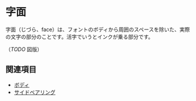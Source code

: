 # 字面

字面（じづら、face）は、フォントのボディから周囲のスペースを除いた、実際の文字の部分のことです。活字でいうとインクが乗る部分です。

（*TODO* 図版）

## 関連項目

- [ボディ](./body.md)
- [サイドベアリング](./side-bearing.md)
